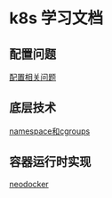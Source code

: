 # k8s 学习文档

## 配置问题

[配置相关问题](./configs.md)

## 底层技术

[namespace和cgroups](./namespace_and_cgroups.md)

## 容器运行时实现

[neodocker](./neodocker.md)
